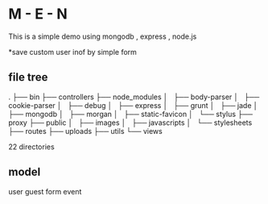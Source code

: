 M - E - N
=========

This is a simple demo using mongodb , express , node.js

*save custom user inof by simple form 

file tree
---------
.
├── bin
├── controllers
├── node_modules
│   ├── body-parser
│   ├── cookie-parser
│   ├── debug
│   ├── express
│   ├── grunt
│   ├── jade
│   ├── mongodb
│   ├── morgan
│   ├── static-favicon
│   └── stylus
├── proxy
├── public
│   ├── images
│   ├── javascripts
│   └── stylesheets
├── routes
├── uploads
├── utils
└── views


22 directories

model 
-----
user
guest
form
event
